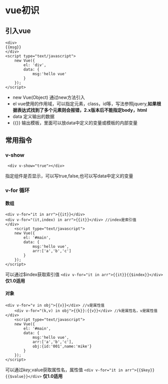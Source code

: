 # vue初识
## 引入vue
    <div>
    {{msg}}
    </div>
    <script type="text/javascript">
        new Vue({
            el: 'div',
            data: {
                msg:'hello vue'
            }
        });
    </script>
* new Vue(Object) 通过new方法引入
* el vue使用的作用域，可以指定元素，class，id等，写法参照jquery,**如果根据表达式找到了多个元素则会报错，2.x版本后不能指定body，html**
* data 定义输出的数据
* {{}} 输出模板，里面可以放data中定义的变量或模板的内部变量
## 常用指令
### v-show
     <div v-show="true"></div>
指定组件是否显示，可以写true,false,也可以写data中定义的变量
### v-for 循环
#### 数组
    <div v-for="it in arr">{{it}}</div>
    <div v-for="(it,index) in arr">{{it}}</div> //index是索引值
    </div>
        <script type="text/javascript">
        new Vue({
            el: '#main',
            data: {
                msg:'hello vue',
                arr:['a','b','c']
            }
        });
    </script>
可以通过$index获取索引值    ``<div v-for="it in arr">{{it}}{{$index}}</div>`` **仅1.0适用**
#### 对象
    <div v-for="v in obj">{{v}}</div> //v是属性值
        <div v-for="(k,v) in obj">{{k}}:{{v}}</div> //k是属性名，v是属性值
    </div>
        <script type="text/javascript">
        new Vue({
            el: '#main',
            data: {
                msg:'hello vue',
                arr:['a','b','c'],
                obj:{id:'001',name:'mike'}
            }
        });
    </script>
可以通过$key,$value获取属性名，属性值    ``<div v-for="it in arr">{{$key}}{{$value}}</div>`` **仅1.0适用**
 
 
 
 
 
 
